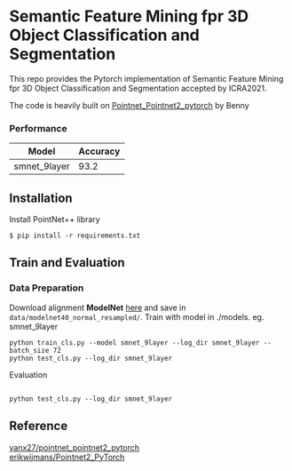 # Semantic Feature Mining fpr 3D Object Classification and Segmentation

This repo provides the Pytorch implementation of Semantic Feature Mining fpr 3D Object Classification and Segmentation accepted by ICRA2021.

The code is heavily built on [Pointnet_Pointnet2_pytorch](https://github.com/yanx27/Pointnet_Pointnet2_pytorch/tree/b4e79513391c11e98df30d3241a0a24ed3cb3a2a) by Benny 

### Performance
| Model | Accuracy |
|--|--|
| smnet_9layer |  93.2|


## Installation
Install PointNet++ library
```
$ pip install -r requirements.txt
```

## Train and Evaluation
### Data Preparation
Download alignment **ModelNet** [here](https://shapenet.cs.stanford.edu/media/modelnet40_normal_resampled.zip) and save in `data/modelnet40_normal_resampled/`.
Train with model in ./models. eg. smnet_9layer

```
python train_cls.py --model smnet_9layer --log_dir smnet_9layer --batch_size 72
python test_cls.py --log_dir smnet_9layer
```

Evaluation
```

python test_cls.py --log_dir smnet_9layer
```


## Reference
[yanx27/pointnet_pointnet2_pytorch](https://github.com/yanx27/Pointnet_Pointnet2_pytorch/tree/b4e79513391c11e98df30d3241a0a24ed3cb3a2a)<br>
[erikwijmans/Pointnet2_PyTorch](https://github.com/erikwijmans/Pointnet2_PyTorch)


